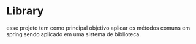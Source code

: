 # Library
esse projeto tem como principal objetivo aplicar os métodos comuns em spring sendo aplicado em uma sistema de biblioteca.

